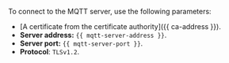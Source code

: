 To connect to the MQTT server, use the following parameters:
- [A certificate from the certificate authority]({{ ca-address }}).
- **Server address:** `{{ mqtt-server-address }}`.
- **Server port:** `{{ mqtt-server-port }}`.
- **Protocol**: `TLSv1.2`.